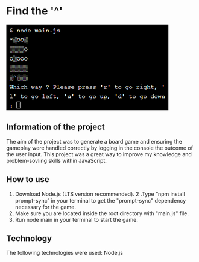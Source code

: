 # Find the '^'
![](https://github.com/gira1992/Find-hat-project/blob/main/find-hat-game.png)

## Information of the project

The aim of the project was to generate a board game and ensuring the gameplay were handled correctly by logging in the console the outcome of the user input. This project was a great way to improve my knowledge and problem-sovling skills within JavaScript. 

## How to use
1. Download Node.js (LTS version recommended).
2 .Type “npm install prompt-sync” in your terminal to get the "prompt-sync" dependency necessary for the game.
3. Make sure you are located inside the root directory with "main.js" file.
4. Run node main in your terminal to start the game.

## Technology
The following technologies were used:
Node.js

